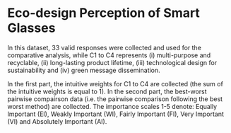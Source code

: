 # Eco-design Perception of Smart Glasses

In this dataset, 33 valid responses were collected and used for the comparative analysis, while C1 to C4 represents (i) multi-purpose and recyclable, (ii) long-lasting product lifetime, (iii) technological design for sustainability and (iv) green message dissemination.

In the first part, the intuitive weights for C1 to C4 are collected (the sum of the intuitive weights is equal to 1). In the second part, the best-worst pairwise compairson data (i.e. the pairwise comparison following the best worst method) are collected. The importance scales 1-5 denote: Equally Important (EI), Weakly Important (WI), Fairly Important (FI), Very Important (VI) and Absolutely Important (AI).
